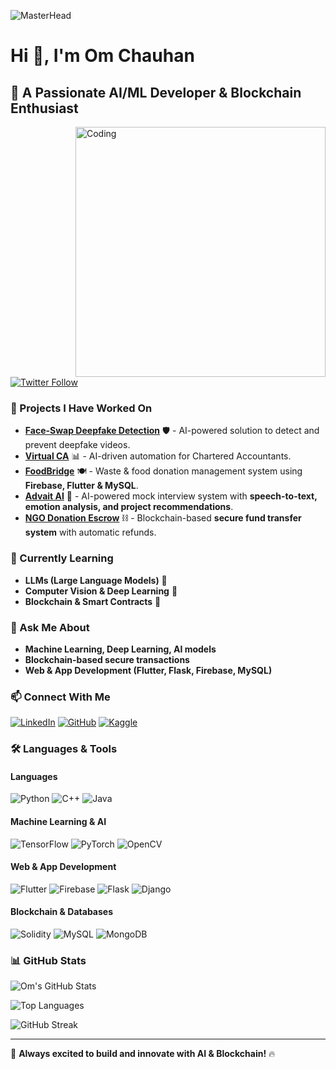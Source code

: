 ![MasterHead](https://user-images.githubusercontent.com/10498744/210012254-234538ff-d198-48aa-8964-37e6fd45d227.gif)

# Hi 👋, I'm Om Chauhan

## 🚀 A Passionate AI/ML Developer & Blockchain Enthusiast

<img align="right" alt="Coding" width="400" src="https://images.playground.com/a5a7f018cf7942eda56841879934f318.jpeg">

[![Twitter Follow](https://img.shields.io/twitter/follow/your_twitter_handle?logo=twitter&style=for-the-badge)](https://twitter.com/your_twitter_handle)

### 🔭 Projects I Have Worked On

- **[Face-Swap Deepfake Detection](https://github.com/omm-prog/DeepFake-Detection)** 🛡️ - AI-powered solution to detect and prevent deepfake videos.
- **[Virtual CA](https://github.com/omm-prog/Virtual-CA)** 📊 - AI-driven automation for Chartered Accountants.
- **[FoodBridge](https://github.com/omm-prog/FoodBridge)** 🍽️ - Waste & food donation management system using **Firebase, Flutter & MySQL**.
- **[Advait AI](https://github.com/omm-prog/Advait-AI)** 🎤 - AI-powered mock interview system with **speech-to-text, emotion analysis, and project recommendations**.
- **[NGO Donation Escrow](https://github.com/omm-prog/NGO-Escrow)** ⛓️ - Blockchain-based **secure fund transfer system** with automatic refunds.

### 🌱 Currently Learning

- **LLMs (Large Language Models)** 🧠
- **Computer Vision & Deep Learning** 👀
- **Blockchain & Smart Contracts** 🔗

### 💬 Ask Me About

- **Machine Learning, Deep Learning, AI models**
- **Blockchain-based secure transactions**
- **Web & App Development (Flutter, Flask, Firebase, MySQL)**

### 📫 Connect With Me

[![LinkedIn](https://img.shields.io/badge/LinkedIn-OmChauhan-blue?style=for-the-badge&logo=linkedin)](https://www.linkedin.com/in/omm-prog/)
[![GitHub](https://img.shields.io/badge/GitHub-omm--prog-black?style=for-the-badge&logo=github)](https://github.com/omm-prog)
[![Kaggle](https://img.shields.io/badge/Kaggle-OmChauhan-blue?style=for-the-badge&logo=kaggle)](https://www.kaggle.com/omm-prog)

### 🛠️ Languages & Tools

#### **Languages**
![Python](https://img.shields.io/badge/Python-blue?style=for-the-badge&logo=python)
![C++](https://img.shields.io/badge/C++-blue?style=for-the-badge&logo=c%2B%2B)
![Java](https://img.shields.io/badge/Java-orange?style=for-the-badge&logo=java)

#### **Machine Learning & AI**
![TensorFlow](https://img.shields.io/badge/TensorFlow-orange?style=for-the-badge&logo=tensorflow)
![PyTorch](https://img.shields.io/badge/PyTorch-red?style=for-the-badge&logo=pytorch)
![OpenCV](https://img.shields.io/badge/OpenCV-blue?style=for-the-badge&logo=opencv)

#### **Web & App Development**
![Flutter](https://img.shields.io/badge/Flutter-blue?style=for-the-badge&logo=flutter)
![Firebase](https://img.shields.io/badge/Firebase-yellow?style=for-the-badge&logo=firebase)
![Flask](https://img.shields.io/badge/Flask-black?style=for-the-badge&logo=flask)
![Django](https://img.shields.io/badge/Django-green?style=for-the-badge&logo=django)

#### **Blockchain & Databases**
![Solidity](https://img.shields.io/badge/Solidity-black?style=for-the-badge&logo=solidity)
![MySQL](https://img.shields.io/badge/MySQL-blue?style=for-the-badge&logo=mysql)
![MongoDB](https://img.shields.io/badge/MongoDB-green?style=for-the-badge&logo=mongodb)

### 📊 GitHub Stats

![Om's GitHub Stats](https://github-readme-stats.vercel.app/api?username=omm-prog&show_icons=true&theme=dark)

![Top Languages](https://github-readme-stats.vercel.app/api/top-langs/?username=omm-prog&layout=compact&theme=dark)

![GitHub Streak](https://github-readme-streak-stats.herokuapp.com/?user=omm-prog&theme=dark)

---
🚀 **Always excited to build and innovate with AI & Blockchain!** 🔥
